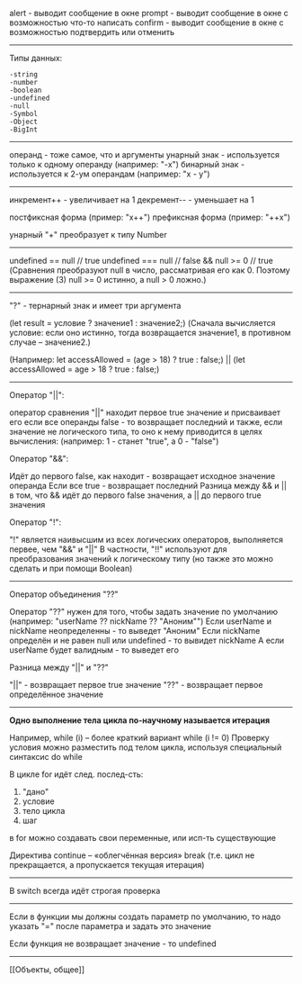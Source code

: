 alert - выводит сообщение в окне
prompt - выводит сообщение в окне с возможностью что-то написать
confirm - выводит сообщение в окне с возможностью подтвердить или отменить

---

Типы данных:

	-string
	-number
	-boolean
	-undefined
	-null
	-Symbol
	-Object
	-BigInt

---

операнд - тоже самое, что и аргументы
унарный знак - используется только к одному операнду (например: "-x")
бинарный знак - используется к 2-ум операндам (например: "x - y")

---

инкремент++ - увеличивает на 1
декремент-- - уменьшает на 1

постфиксная форма (пример: "x++")
префиксная форма (пример: "++x")

унарный "+" преобразует к типу Number

---

undefined == null // true
undefined === null // false
&&
null >= 0 // true
(Сравнения преобразуют null в число, рассматривая его как 0. Поэтому выражение (3) null >= 0 истинно, а null > 0 ложно.)

---

"?" - тернарный знак и имеет три аргумента

(let result = условие ? значение1 : значение2;)
(Сначала вычисляется условие: если оно истинно, тогда возвращается значение1, в противном случае – значение2.)

(Например: let accessAllowed = (age > 18) ? true : false;)
||
(let accessAllowed = age > 18 ? true : false;)

---

Оператор "||":

оператор сравнения "||" находит первое true значение и присваивает его
если все операнды false - то возвращает последний
и также, если значение не логического типа, то оно к нему приводится в целях вычисления:
(например: 1 - станет "true", а 0 - "false")

Оператор "&&":

Идёт до первого false, как находит - возвращает исходное значение операнда
Если все true - возвращает последний
Разница между && и || в том, что && идёт до первого false значения, а || до первого true значения

Оператор "!":

"!" является наивысшим из всех логических операторов, выполняется первее, чем "&&" и "||"
В частности, "!!" используют для преобразования значений к логическому типу
(но также это можно сделать и при помощи Boolean)

---

Оператор объединения "??"

Оператор "??" нужен для того, чтобы задать значение по умолчанию
(например: "userName ?? nickName ?? "Аноним"")
Если userName и nickName неопределенны - то выведет "Аноним"
Если nickName определён и не равен null или undefined - то вывидет nickName
А если userName будет валидным - то выведет его

Разница между "||" и "??"

"||" - возвращает первое true значение
"??" - возвращает первое определённое значение

---

**Одно выполнение тела цикла по-научному называется итерация**

Например, while (i) – более краткий вариант while (i != 0)
Проверку условия можно разместить под телом цикла, используя специальный синтаксис do while

В цикле for идёт след. послед-сть:
1. "дано"
2. условие
3. тело цикла
4. шаг

в for можно создавать свои переменные, или исп-ть существующие

Директива continue – «облегчённая версия» break
(т.е. цикл не прекращается, а пропускается текущая итерация)

---

В switch всегда идёт строгая проверка

---

Если в функции мы должны создать параметр по умолчанию, то надо указать "=" после параметра и задать это значение

Если функция не возвращает значение - то undefined

---

[[Объекты, общее]]